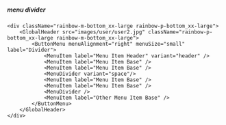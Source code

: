 ##### menu divider

    <div className="rainbow-m-bottom_xx-large rainbow-p-bottom_xx-large">
        <GlobalHeader src="images/user/user2.jpg" className="rainbow-p-bottom_xx-large rainbow-m-bottom_xx-large">
            <ButtonMenu menuAlignment="right" menuSize="small" label="Divider">
                <MenuItem label="Menu Item Header" variant="header" />
                <MenuItem label="Menu Item Base" />
                <MenuItem label="Menu Item Base" />
                <MenuDivider variant="space"/>
                <MenuItem label="Menu Item Base" />
                <MenuItem label="Menu Item Base" />
                <MenuDivider />
                <MenuItem label="Other Menu Item Base" />
            </ButtonMenu>
        </GlobalHeader>
    </div>